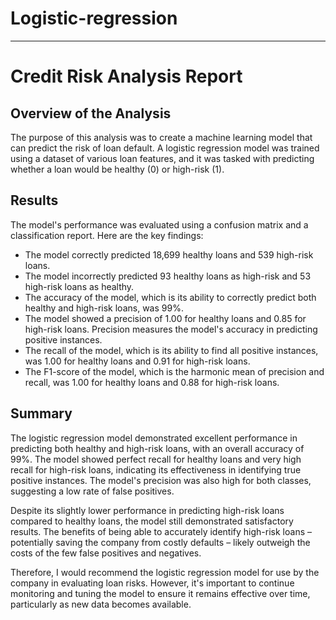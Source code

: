 # Logistic-regression
---
# Credit Risk Analysis Report

## Overview of the Analysis

The purpose of this analysis was to create a machine learning model that can predict the risk of loan default. A logistic regression model was trained using a dataset of various loan features, and it was tasked with predicting whether a loan would be healthy (0) or high-risk (1).

## Results

The model's performance was evaluated using a confusion matrix and a classification report. Here are the key findings:

- The model correctly predicted 18,699 healthy loans and 539 high-risk loans.
- The model incorrectly predicted 93 healthy loans as high-risk and 53 high-risk loans as healthy.
- The accuracy of the model, which is its ability to correctly predict both healthy and high-risk loans, was 99%.
- The model showed a precision of 1.00 for healthy loans and 0.85 for high-risk loans. Precision measures the model's accuracy in predicting positive instances.
- The recall of the model, which is its ability to find all positive instances, was 1.00 for healthy loans and 0.91 for high-risk loans.
- The F1-score of the model, which is the harmonic mean of precision and recall, was 1.00 for healthy loans and 0.88 for high-risk loans.

## Summary

The logistic regression model demonstrated excellent performance in predicting both healthy and high-risk loans, with an overall accuracy of 99%. The model showed perfect recall for healthy loans and very high recall for high-risk loans, indicating its effectiveness in identifying true positive instances. The model's precision was also high for both classes, suggesting a low rate of false positives.

Despite its slightly lower performance in predicting high-risk loans compared to healthy loans, the model still demonstrated satisfactory results. The benefits of being able to accurately identify high-risk loans – potentially saving the company from costly defaults – likely outweigh the costs of the few false positives and negatives.

Therefore, I would recommend the logistic regression model for use by the company in evaluating loan risks. However, it's important to continue monitoring and tuning the model to ensure it remains effective over time, particularly as new data becomes available.
